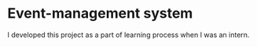# Event-management system
I developed this project as a part of learning process when I was an intern. 
